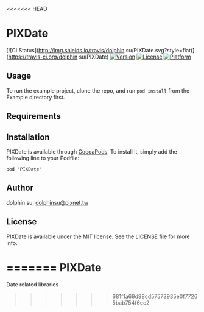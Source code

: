 <<<<<<< HEAD
# PIXDate

[![CI Status](http://img.shields.io/travis/dolphin su/PIXDate.svg?style=flat)](https://travis-ci.org/dolphin su/PIXDate)
[![Version](https://img.shields.io/cocoapods/v/PIXDate.svg?style=flat)](http://cocoadocs.org/docsets/PIXDate)
[![License](https://img.shields.io/cocoapods/l/PIXDate.svg?style=flat)](http://cocoadocs.org/docsets/PIXDate)
[![Platform](https://img.shields.io/cocoapods/p/PIXDate.svg?style=flat)](http://cocoadocs.org/docsets/PIXDate)

## Usage

To run the example project, clone the repo, and run `pod install` from the Example directory first.

## Requirements

## Installation

PIXDate is available through [CocoaPods](http://cocoapods.org). To install
it, simply add the following line to your Podfile:

    pod "PIXDate"

## Author

dolphin su, dolphinsu@pixnet.tw

## License

PIXDate is available under the MIT license. See the LICENSE file for more info.

=======
PIXDate
=======

Date related libraries
>>>>>>> 681f1a69d98cd57573935e0f77265bab754f6ec2
